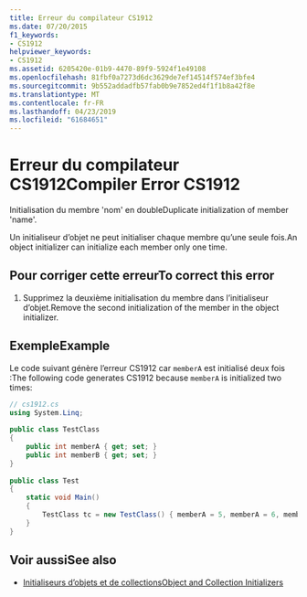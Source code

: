 ```yaml
---
title: Erreur du compilateur CS1912
ms.date: 07/20/2015
f1_keywords:
- CS1912
helpviewer_keywords:
- CS1912
ms.assetid: 6205420e-01b9-4470-89f9-5924f1e49108
ms.openlocfilehash: 81fbf0a7273d6dc3629de7ef14514f574ef3bfe4
ms.sourcegitcommit: 9b552addadfb57fab0b9e7852ed4f1f1b8a42f8e
ms.translationtype: MT
ms.contentlocale: fr-FR
ms.lasthandoff: 04/23/2019
ms.locfileid: "61684651"
---
```

# <a name="compiler-error-cs1912"></a><span data-ttu-id="96d18-102">Erreur du compilateur CS1912</span><span class="sxs-lookup"><span data-stu-id="96d18-102">Compiler Error CS1912</span></span>
<span data-ttu-id="96d18-103">Initialisation du membre 'nom' en double</span><span class="sxs-lookup"><span data-stu-id="96d18-103">Duplicate initialization of member 'name'.</span></span>  
  
 <span data-ttu-id="96d18-104">Un initialiseur d’objet ne peut initialiser chaque membre qu’une seule fois.</span><span class="sxs-lookup"><span data-stu-id="96d18-104">An object initializer can initialize each member only one time.</span></span>  
  
## <a name="to-correct-this-error"></a><span data-ttu-id="96d18-105">Pour corriger cette erreur</span><span class="sxs-lookup"><span data-stu-id="96d18-105">To correct this error</span></span>  
  
1. <span data-ttu-id="96d18-106">Supprimez la deuxième initialisation du membre dans l’initialiseur d’objet.</span><span class="sxs-lookup"><span data-stu-id="96d18-106">Remove the second initialization of the member in the object initializer.</span></span>  
  
## <a name="example"></a><span data-ttu-id="96d18-107">Exemple</span><span class="sxs-lookup"><span data-stu-id="96d18-107">Example</span></span>  
 <span data-ttu-id="96d18-108">Le code suivant génère l’erreur CS1912 car `memberA` est initialisé deux fois :</span><span class="sxs-lookup"><span data-stu-id="96d18-108">The following code generates CS1912 because `memberA` is initialized two times:</span></span>  
  
```csharp  
// cs1912.cs  
using System.Linq;  
  
public class TestClass  
{  
    public int memberA { get; set; }  
    public int memberB { get; set; }  
}  
  
public class Test  
{  
    static void Main()  
    {  
        TestClass tc = new TestClass() { memberA = 5, memberA = 6, memberB = 2}; // CS1912  
    }  
}  
```  
  
## <a name="see-also"></a><span data-ttu-id="96d18-109">Voir aussi</span><span class="sxs-lookup"><span data-stu-id="96d18-109">See also</span></span>

- [<span data-ttu-id="96d18-110">Initialiseurs d’objets et de collections</span><span class="sxs-lookup"><span data-stu-id="96d18-110">Object and Collection Initializers</span></span>](../../csharp/programming-guide/classes-and-structs/object-and-collection-initializers.md)
